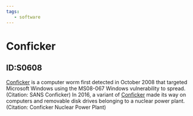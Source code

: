 ```yaml
---
tags:
   - software
---
```

# Conficker
## ID:S0608
[Conficker](/mitre/software/S0608) is a computer worm first detected in October 2008 that targeted Microsoft Windows using the MS08-067 Windows vulnerability to spread.(Citation: SANS Conficker) In 2016, a variant of [Conficker](/mitre/software/S0608) made its way on computers and removable disk drives belonging to a nuclear power plant.(Citation: Conficker Nuclear Power Plant)
